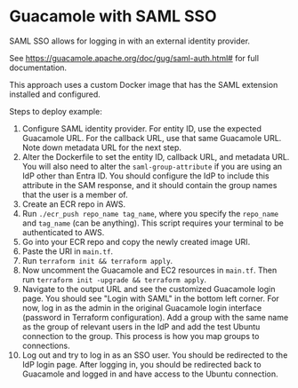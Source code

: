 # Guacamole with SAML SSO

SAML SSO allows for logging in with an external identity provider.

See https://guacamole.apache.org/doc/gug/saml-auth.html# for full documentation.

This approach uses a custom Docker image that has the SAML extension installed and
configured.

Steps to deploy example:

1. Configure SAML identity provider. For entity ID, use the expected Guacamole URL.
   For the callback URL, use that same Guacamole URL. Note down metadata URL for the
   next step.
2. Alter the Dockerfile to set the entity ID, callback URL, and metadata URL. You will
   also need to alter the `saml-group-attribute` if you are using an IdP other than
   Entra ID. You should configure the IdP to include this attribute in the SAM response,
   and it should contain the group names that the user is a member of.
3. Create an ECR repo in AWS.
4. Run `./ecr_push repo_name tag_name`, where you specify the `repo_name` and `tag_name`
   (can be anything). This script requires your terminal to be authenticated to AWS.
5. Go into your ECR repo and copy the newly created image URI.
6. Paste the URI in `main.tf`.
7. Run `terraform init && terraform apply`.
8. Now uncomment the Guacamole and EC2 resources in `main.tf`. Then run
   `terraform init -upgrade && terraform apply`.
9. Navigate to the output URL and see the customized Guacamole login page. You should
   see "Login with SAML" in the bottom left corner. For now, log in as the admin in the
   original Guacamole login interface (password in Terraform configuration). Add a
   group with the same name as the group of relevant users in the IdP and add the
   test Ubuntu connection to the group. This process is how you map groups to
   connections.
10. Log out and try to log in as an SSO user. You should be redirected to the IdP login
    page. After logging in, you should be redirected back to Guacamole and logged in
    and have access to the Ubuntu connection.
